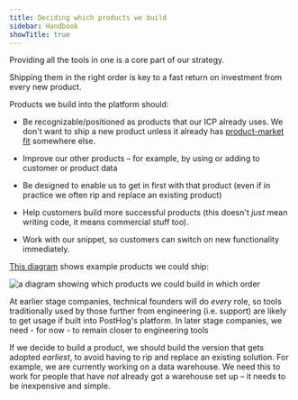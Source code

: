 ```yaml
---
title: Deciding which products we build
sidebar: Handbook
showTitle: true
---
```


Providing all the tools in one is a core part of our strategy.

Shipping them in the right order is key to a fast return on investment from every new product.

Products we build into the platform should:

* Be recognizable/positioned as products that our ICP already uses. We don't want to ship a new product unless it already has [product-market fit](/blog/product-market-fit-game) somewhere else. 

* Improve our other products – for example, by using or adding to customer or product data

* Be designed to enable us to get in first with that product (even if in practice we often rip and replace an existing product)

* Help customers build more successful products (this doesn't _just_ mean writing code, it means commercial stuff too).

* Work with our snippet, so customers can switch on new functionality immediately.

[This diagram](https://miro.com/app/board/uXjVMF-MT74=/?share_link_id=847485164707) shows example products we could ship:

![a diagram showing which products we could build in which order](https://res.cloudinary.com/dmukukwp6/image/upload/v1710055416/posthog.com/contents/images/product-order.png)

At earlier stage companies, technical founders will do _every_ role, so tools traditionally used by those further from engineering (i.e. support) are likely to get usage if built into PostHog's platform. In later stage companies, we need - for now - to remain closer to engineering tools

If we decide to build a product, we should build the version that gets adopted _earliest_, to avoid having to rip and replace an existing solution. For example, we are currently working on a data warehouse. We need this to work for people that have _not_ already got a warehouse set up – it needs to be inexpensive and simple.
